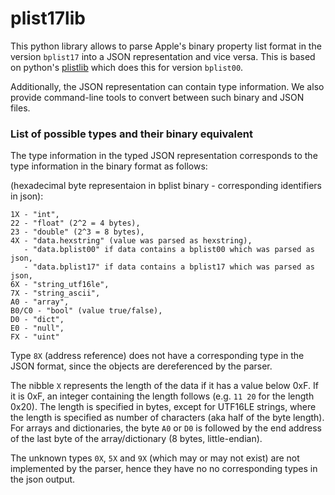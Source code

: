 # plist17lib
This python library allows to parse Apple's binary property list format in the version `bplist17` into a JSON representation and vice versa.
This is based on python's [plistlib](https://docs.python.org/3/library/plistlib.html) which does this for version `bplist00`.

Additionally, the JSON representation can contain type information.
We also provide command-line tools to convert between such binary and JSON files.

### List of possible types and their binary equivalent
The type information in the typed JSON representation corresponds to the type information in the binary format as follows:

(hexadecimal byte representaion in bplist binary - corresponding identifiers in json):
```
1X - "int",
22 - "float" (2^2 = 4 bytes), 
23 - "double" (2^3 = 8 bytes),
4X - "data.hexstring" (value was parsed as hexstring),
   - "data.bplist00" if data contains a bplist00 which was parsed as json,
   - "data.bplist17" if data contains a bplist17 which was parsed as json,
6X - "string_utf16le",
7X - "string_ascii",
A0 - "array",
B0/C0 - "bool" (value true/false),
D0 - "dict",
E0 - "null",
FX - "uint"
```
Type `8X` (address reference) does not have a corresponding type in the JSON format, since the objects are dereferenced by the parser.

The nibble `X` represents the length of the data if it has a value below 0xF. If it is 0xF, an integer containing the length follows (e.g. `11 20` for the length 0x20).
The length is specified in bytes, except for UTF16LE strings, where the length is specified as number of characters (aka half of the byte length). \
For arrays and dictionaries, the byte `A0` or `D0` is followed by the end address of the last byte of the array/dictionary (8 bytes, little-endian).

The unknown types `0X`, `5X` and `9X` (which may or may not exist) are not implemented by the parser, hence they have no no corresponding types in the json output.
